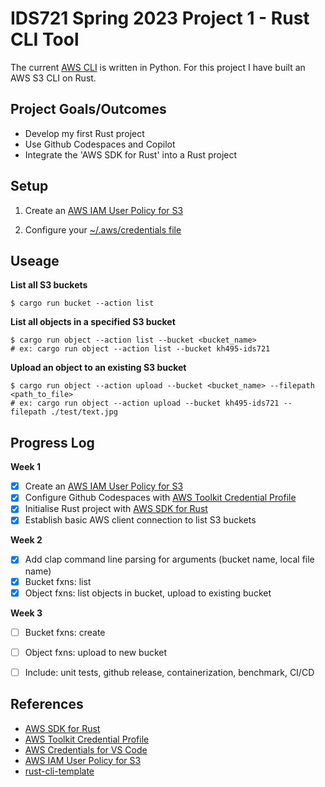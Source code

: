# IDS721 Spring 2023 Project 1 - Rust CLI Tool

The current [AWS CLI](https://github.com/aws/aws-cli/tree/v2) is written in Python. For this project I have built an AWS S3 CLI on Rust.

## Project Goals/Outcomes

* Develop my first Rust project
* Use Github Codespaces and Copilot
* Integrate the 'AWS SDK for Rust' into a Rust project

## Setup

1. Create an [AWS IAM User Policy for S3](https://docs.aws.amazon.com/AmazonS3/latest/userguide/security-iam-awsmanpol.html)

2. Configure your [~/.aws/credentials file](https://docs.aws.amazon.com/cli/latest/userguide/cli-configure-files.html#cli-configure-files-where)

## Useage

**List all S3 buckets**
```
$ cargo run bucket --action list
```

**List all objects in a specified S3 bucket**
```
$ cargo run object --action list --bucket <bucket_name>
# ex: cargo run object --action list --bucket kh495-ids721
```

**Upload an object to an existing S3 bucket**
```
$ cargo run object --action upload --bucket <bucket_name> --filepath <path_to_file>
# ex: cargo run object --action upload --bucket kh495-ids721 --filepath ./test/text.jpg
```

## Progress Log

**Week 1**
- [x] Create an [AWS IAM User Policy for S3](https://docs.aws.amazon.com/AmazonS3/latest/userguide/security-iam-awsmanpol.html)
- [x] Configure Github Codespaces with [AWS Toolkit Credential Profile](https://docs.aws.amazon.com/toolkit-for-vscode/latest/userguide/setup-credentials.html)
- [x] Initialise Rust project with [AWS SDK for Rust](https://github.com/awslabs/aws-sdk-rust)
- [x] Establish basic AWS client connection to list S3 buckets

**Week 2**
- [x] Add clap command line parsing for arguments (bucket name, local file name)
- [x] Bucket fxns: list
- [x] Object fxns: list objects in bucket, upload to existing bucket

**Week 3**
- [ ] Bucket fxns: create
- [ ] Object fxns: upload to new bucket
- [ ] Include: unit tests, github release, containerization, benchmark, CI/CD


## References

* [AWS SDK for Rust](https://github.com/awslabs/aws-sdk-rust)
* [AWS Toolkit Credential Profile](https://docs.aws.amazon.com/cli/latest/userguide/cli-configure-files.html#cli-configure-files-where)
* [AWS Credentials for VS Code](https://docs.aws.amazon.com/toolkit-for-vscode/latest/userguide/setup-credentials.html)
* [AWS IAM User Policy for S3](https://docs.aws.amazon.com/AmazonS3/latest/userguide/security-iam-awsmanpol.html)
* [rust-cli-template](https://github.com/kbknapp/rust-cli-template)